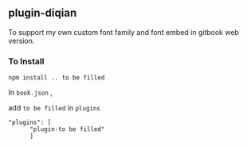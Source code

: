 ## plugin-diqian

To support my own custom font family and font embed in gitbook web version.


### To Install

```
npm install .. to be filled
```

In `book.json` ,

add `to be filled` in `plugins`

```
"plugins": [
      "plugin-to be filled"
      ]
```
